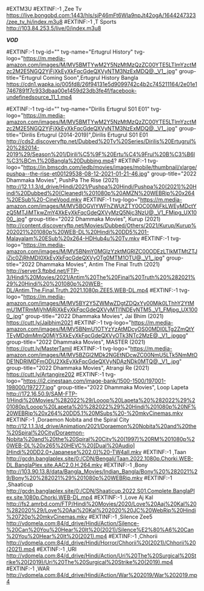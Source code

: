 #EXTM3U
#EXTINF:-1 ,Zee Tv
https://live.bongobd.com:1443/hls/sjP46mFt6WIa9npJt42ogA/1644247323/zee_tv_hi/index.m3u8
#EXTINF:-1 ,T Sports
http://103.84.253.5/live/0/index.m3u8


_____________VOD_____________


#EXTINF:-1 tvg-id="" tvg-name="Ertugrul History" tvg-logo="https://m.media-amazon.com/images/M/MV5BMTYwM2Y5NzMtMzQzZC00YTE5LTlmYzctMzc2M2E5NGQ2YjFjXkEyXkFqcGdeQXVyNTM3NzExMDQ@._V1_.jpg" group-title="Ertugrul Coming Soon",Ertugrul History Bangla
https://cdn1.wapka.io/005fd8/26f94131e5d9099742c4b2c745211164/2e01e17467891f7c933dbaa00e1459d23db3fe4f/facebook-undefinedsource_11_1.mp4

#EXTINF:-1 tvg-id="" tvg-name="Dirilis Ertugrul S01 E01" tvg-logo="https://m.media-amazon.com/images/M/MV5BMTYwM2Y5NzMtMzQzZC00YTE5LTlmYzctMzc2M2E5NGQ2YjFjXkEyXkFqcGdeQXVyNTM3NzExMDQ@._V1_.jpg" group-title="Dirilis Ertugrul (2014-2019)",Dirilis Ertugrul S01 E01
http://cds2.discoveryftp.net/Dubbed%20Tv%20Series/Dirilis%20Ertugrul%20%282014-2019%29/Season%201/Dirili%C5%9F%20Ertu%C4%9Frul%20B%C3%B6l%C3%BCm.1%20Bangla%20Dubbing.mp4?
#EXTINF:-1 tvg-logo="https://in.bmscdn.com/iedb/movies/images/mobile/thumbnail/xlarge/pushpa--the-rise-et00129538-08-12-2021-01-21-46.jpg" group-title="2022 Dhammaka Movies", PushPa The Rise (2021)
http://12.1.1.3/d_drive/Hindi/2021/Pushpa%20Hindi/Pushpa%20(2021)%20Hindi%20Dubbed%20(Cleaned)%201080p%20AMZN%20WEBRip%20x264%20ESub%20-CineVood.mkv
#EXTINF:-1 tvg-logo="https://m.media-amazon.com/images/M/MV5BOGVlYWFhZWUtZTY0OC00MjFkLWEyMDctYzQ5MTJiMTkwZmY4XkEyXkFqcGdeQXVyMzQ5Njc3NzU@._V1_FMjpg_UX1000_.jpg" group-title="2022 Dhammaka Movies", Kurup (2021)
http://content.discoveryftp.net/Movies/Dubbed/Others/2021/Kurup/Kurup%202021%201080p%20WEB-DL%20Hindi%20DD5%201-Malayalam%20ESub%20x264-HDHub4u%20Tv.mkv
#EXTINF:-1 tvg-logo="https://m.media-amazon.com/images/M/MV5BNmY0MGIzYzktMGRlZC00ODEzLTlkMTMtZTJiZjc0ZjRhMDI0XkEyXkFqcGdeQXVyOTg0MTM1OTU@._V1_.jpg" group-title="2022 Dhammaka Movies", Antim The Final Truth (2021)
http://server3.ftpbd.net/FTP-3/Hindi%20Movies/2021/Antim%20The%20Final%20Truth%20%282021%29%20Hindi%20%201080p%20WEB-DL/Antim.The.Final.Truth.2021.1080p.ZEE5.WEB-DL.mp4
#EXTINF:-1 tvg-logo="https://m.media-amazon.com/images/M/MV5BY2Y5ZWMwZDgtZDQxYy00Mjk0LThhY2YtMmU1MTRmMjVhMjRiXkEyXkFqcGdeQXVyMTI1NDEyNTM5._V1_FMjpg_UX1000_.jpg" group-title="2022 Dhammaka Movies", Jai Bhim (2021)
https://cutt.ly/Jaibhim2021
#EXTINF:-1 tvg-logo="https://m.media-amazon.com/images/M/MV5BNmU1OTYzYzAtMDcyOS00MDI0LTg2ZmQtYTEyMDdmMmQ0MjY5XkEyXkFqcGdeQXVyOTk3NTc2MzE@._V1_.jpgpg" group-title="2022 Dhammaka Movies", MASTER (2021)
https://cutt.ly/MasterTamil
#EXTINF:-1 tvg-logo="https://m.media-amazon.com/images/M/MV5BZGI2MDk2NGEtNDcwZC00NmU5LTk5NmMtODE1NDRlMDFmODU2XkEyXkFqcGdeQXVyNDAzNDk0MTQ@._V1_.jpg" group-title="2022 Dhammaka Movies", Atrangi Re (2021)
https://cutt.ly/Artangire202
#EXTINF:-1 tvg-logo="https://i2.cinestaan.com/image-bank/1500-1500/197001-198000/197277.jpg" group-title="2022 Dhammaka Movies", Loop Lapeta
http://172.16.50.9/SAM-FTP-1/Hindi%20Movies/%282022%29/Looop%20Lapeta%20%282022%29%201080p/Looop%20Lapeta%20%282022%29%20Hindi%201080p%20NF%20WEBRip%20x264%20DD5.1%20MSubs%20-%20mkvCinemas.mkv
#EXTINF:-1 ,Doraemon Nobita and the Spiral City
http://12.1.1.3/d_drive/Animation/2021/Doraemon%20Nobita%20and%20the%20Spiral%20City/Doraemon-Nobita%20and%20the%20Spiral%20City%20(1997)%20RM%201080p%20WEB-DL%20x265%20HEVC%20[Dual%20Audio][Hindi%20DD2.0+Japanese%202.0]%20-TW4all.mkv
#EXTINF:-1 ,Taan
http://gcdn.banglaplex.site/0:/CDN/Bengali/Taan.2022.1080p.Chorki.WEB-DL.BanglaPlex.site.AAC2.0.H.264.mkv
#EXTINF:-1 ,Bony
http://103.90.13.8/data/Bangla_Movies/Indian_Bangla/Bony%20%282021%29/Bony%20%282021%29%201080p%20WEBRip.mkv
#EXTINF:-1 ,Shaaticup
http://gcdn.banglaplex.site/0:/CDN/Shaaticup.2022.S01.Complete.BanglaPlex.site.1080p.Chorki.WEB-DL.mp4
#EXTINF:-1 ,Love Aj Kal
http://fs2.amrbd.com/FTP/Hindi%20Movies/2020/Love%20Aaj%20Kal%20%282020%29/Love%20Aaj%20Kal%202020%20JC%20WebRip%20Hindi%20720p%20mkvCinemas.mkv
#EXTINF:-1 ,Silence Zee5
http://vdomela.com:84/d_drive/Hindi/Action/Silence-%20Can%20You%20Hear%20It%20(2021)/Silence%E2%80%A6%20Can%20You%20Hear%20It%20(2021).mp4
#EXTINF:-1 ,Chhorii
http://vdomela.com:84/d_drive/Hindi/Horror/Chhorii%20(2021)/Chhorii%20(2021).mp4
#EXTINF:-1 ,URI
http://vdomela.com:84/d_drive/Hindi/Action/Uri%20The%20Surgical%20Strike%20(2019)/Uri%20The%20Surgical%20Strike%20(2019).mp4
#EXTINF:-1 ,WAR
http://vdomela.com:84/d_drive/Hindi/Action/War%202019/War%202019.mp4
